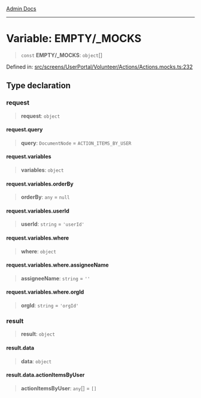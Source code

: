 [Admin Docs](/)

***

# Variable: EMPTY/_MOCKS

> `const` **EMPTY/_MOCKS**: `object`[]

Defined in: [src/screens/UserPortal/Volunteer/Actions/Actions.mocks.ts:232](https://github.com/PalisadoesFoundation/talawa-admin/blob/main/src/screens/UserPortal/Volunteer/Actions/Actions.mocks.ts#L232)

## Type declaration

### request

> **request**: `object`

#### request.query

> **query**: `DocumentNode` = `ACTION_ITEMS_BY_USER`

#### request.variables

> **variables**: `object`

#### request.variables.orderBy

> **orderBy**: `any` = `null`

#### request.variables.userId

> **userId**: `string` = `'userId'`

#### request.variables.where

> **where**: `object`

#### request.variables.where.assigneeName

> **assigneeName**: `string` = `''`

#### request.variables.where.orgId

> **orgId**: `string` = `'orgId'`

### result

> **result**: `object`

#### result.data

> **data**: `object`

#### result.data.actionItemsByUser

> **actionItemsByUser**: `any`[] = `[]`
